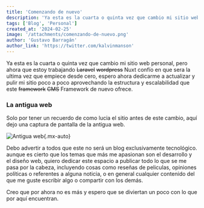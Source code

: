 ```yaml
---
title: 'Comenzando de nuevo'
description: 'Ya esta es la cuarta o quinta vez que cambio mi sitio web personal, pero ahora que estoy trabajando wordpress confío en que sera la última vez que empiece desde cero, espero ahora dedicarme a actualizar y pulir mi sitio poco a poco aprovechando la estructura y escalabilidad que este framework CMS ofrece.'
tags: ['Blog', 'Personal']
created_at: '2024-02-25'
image: '/attachments/comenzando-de-nuevo.png'
author: 'Gustavo Barragán'
author_link: 'https://twitter.com/kalvinmanson'
---
```

Ya esta es la cuarta o quinta vez que cambio mi sitio web personal, pero ahora que estoy trabajando ~~Laravel~~ ~~wordpress~~ Nuxt confío en que sera la ultima vez que empiece desde cero, espero ahora dedicarme a actualizar y pulir mi sitio poco a poco aprovechando la estructura y escalabilidad que este ~~framework~~ ~~CMS~~ Framework de nuevo ofrece.

### La antigua web

Solo por tener un recuerdo de como lucia el sitio antes de este cambio, aquí dejo una captura de pantalla de la antigua web.

![Antigua web](/attachments/la-web-de-dronico-antigua-min.png){.mx-auto}

Debo advertir a todos que este no será un blog exclusivamente tecnológico. aunque es cierto que los temas que más me apasionan son el desarrollo y el diseño web, quiero dedicar este espacio a publicar todo lo que se me pasa por la cabeza, incluyendo cosas como reseñas de peliculas, opiniones políticas o referentes a alguna noticia, o en general cualquier contenido del que me guste escribir algo o compartir con los demás.

Creo que por ahora no es más y espero que se diviertan un poco con lo que por aquí encuentran.